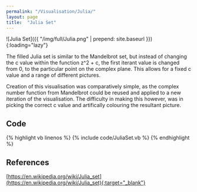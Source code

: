 ```yaml
---
permalink: "/Visualisation/Julia/"
layout: page
title:  "Julia Set"
---
```

![Julia Set]({{ "/img/full/Julia.png" | prepend: site.baseurl }}){:loading="lazy"}

The filled Julia set is similar to the Mandelbrot set, but instead of changing the c value within the function z^2 + c, the first iterant value is changed from 0, to the particular point on the complex plane. This allows for a fixed c value and a range of different pictures.

Creation of this visualisation was comparatively simple, as the complex number function from Mandelbrot could be reused and applied to a new iteration of the visualisation. The difficulty in making this however, was in picking the correct c value and artifically colouring the resultant picture.

Code
----------
{% highlight vb linenos %}
{% include code/JuliaSet.vb %}
{% endhighlight %}

References
----------
[https://en.wikipedia.org/wiki/Julia_set](https://en.wikipedia.org/wiki/Julia_set){:target="_blank"}